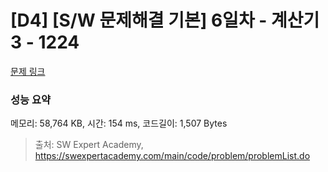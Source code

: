 # [D4] [S/W 문제해결 기본] 6일차 - 계산기3 - 1224 

[문제 링크](https://swexpertacademy.com/main/code/problem/problemDetail.do?contestProbId=AV14tDX6AFgCFAYD) 

### 성능 요약

메모리: 58,764 KB, 시간: 154 ms, 코드길이: 1,507 Bytes



> 출처: SW Expert Academy, https://swexpertacademy.com/main/code/problem/problemList.do
